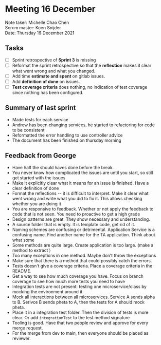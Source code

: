 # Meeting 16 December

Note taker: Michelle Chao Chen\
Scrum master: Koen Snijder\
Date: Thursday 16 December 2021

## Tasks

- [ ] Sprint retrospective of **Sprint 3** is missing
- [ ] Reformat the sprint retrospective so that the **reflection** makes it clear what went wrong and what you changed. 
- [ ] Add time **estimate and spent** on gitlab issues.
- [ ] Add **definition of done** on issues.
- [ ] **Test coverage criteria** does nothing, no indication of test coverage since nothing has been configured.

## Summary of last sprint

- Made tests for each service
- Andrew has been changing services, he started to refactoring for code to be consistent
- Reformatted the error handling to use controller advice
- The document has been finished on thursday morning

## Feedback from George

- Have half the should haves done before the break. 
- You never know how complicated the issues are until you start, so still get started with the issues
- Make it explicitly clear what it means for an issue is finished. Have a clear definition of done
- Format the reflections -- it is difficult to interpret. Make it clear what went wrong and write what you did to fix it. This allows checking whether you are doing it
- You are responsive to feedback. Whether or not apply the feedback to code that is not seen. You need to proactive to get a high grade
- Design patterns are great. They show necessary and understanding. 
- A source folder that is empty. It is template code, get rid of it. 
- Naming schemes are confusing or detrimental. Application Service is a confusing name. Find another name for the TA application. Think about what some
- Some methods are quite large. Create application is too large. (make a method to extract )
- Too many exceptions in one method. Maybe don't throw the exceptions 
- Make sure that there is a method that could possibly catch the errors. 
- Tests doesn't give a coverage criteria. Place a coverage criteria in the README. 
- Get a way to see how much coverage you have. Focus on branch coverage to see how much more tests you need to have
- Integration tests are not present: testing one microservice/class by mocking the environment around it. 
- Mock all interactions between all microservices. Service A sends alpha to B. Serivce B sends pheta to A, then the tests for A should mock pheta. 
- Place it in a integration test folder. Then the division of tests is more clear. Or add `integrationTest` to the test method signature
- Tooling is good. Have that two people review and approve for every merge request. 
- For the merge from dev to main, then everyone should be placed as reviewer. 

